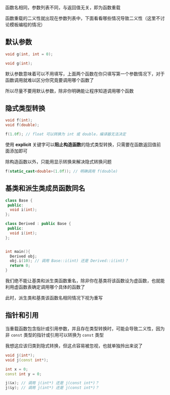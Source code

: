 函数名相同，参数列表不同，与返回值无关，即为函数重载

函数重载的二义性就出现在参数列表中，下面看看哪些情况导致二义性（这里不讨论模板编程的情况）

## 默认参数

```c++
void g(int, int = 0);

void g(int);
```

默认参数意味着可以不用填写，上面两个函数在你只填写第一个参数情况下，对于函数调用就难以区分你究竟要调用哪个函数了

所以尽量不要用默认参数，除非你明确能让程序知道调用哪个函数

## 隐式类型转换

```c++
void f(int);
void f(double);

f(1.0f); // float 可以转换为 int 或 double，编译器无法决定
```

使用 **explicit** 关键字可以**阻止构造函数**的隐式类型转换，只需要在函数返回值前面添加即可

除构造函数以外，只能用显示转换来解决隐式转换问题

```c++
f(static_cast<double>(1.0f)); // 明确调用 f(double)
```

## 基类和派生类成员函数同名

```c++
class Base {
 public:
  void i(int);
};

class Derived : public Base {
 public:
  void i(int);
};


int main(){
  Derived obj;
  obj.i(10); // 调用 Base::i(int) 还是 Derived::i(int)？
  return 0;
}
```

我们绝不能让基类和派生类函数重名，除非你在基类将该函数设为虚函数，也就能利用虚函数表确定调用哪个具体的函数了

此时，派生类和基类该函数名相同情况下视为重写

## 指针和引用

当重载函数包含指针或引用参数，并且存在类型转换时，可能会导致二义性，因为非 `const` 类型的指针或引用可以转换为 `const` 类型

我想这应该归类到隐式转换，但这点容易被忽视，也就单独拎出来说了

```c++
void j(int*);
void j(const int*);

int x = 0;
const int y = 0;

j(&x); // 调用 j(int*) 还是 j(const int*)？
j(&y); // 调用 j(int*) 还是 j(const int*)？
```

